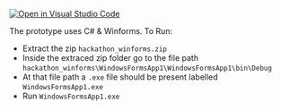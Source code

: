 [![Open in Visual Studio Code](https://classroom.github.com/assets/open-in-vscode-f059dc9a6f8d3a56e377f745f24479a46679e63a5d9fe6f495e02850cd0d8118.svg)](https://classroom.github.com/online_ide?assignment_repo_id=6280676&assignment_repo_type=AssignmentRepo)


The prototype uses C# & Winforms. 
  To Run:
  - Extract the zip `hackathon_winforms.zip`
  - Inside the extraced zip folder go to the file path `hackathon_winforms\WindowsFormsApp1\WindowsFormsApp1\bin\Debug`
  - At that file path a `.exe` file should be present labelled `WindowsFormsApp1.exe`
  - Run `WindowsFormsApp1.exe` 

